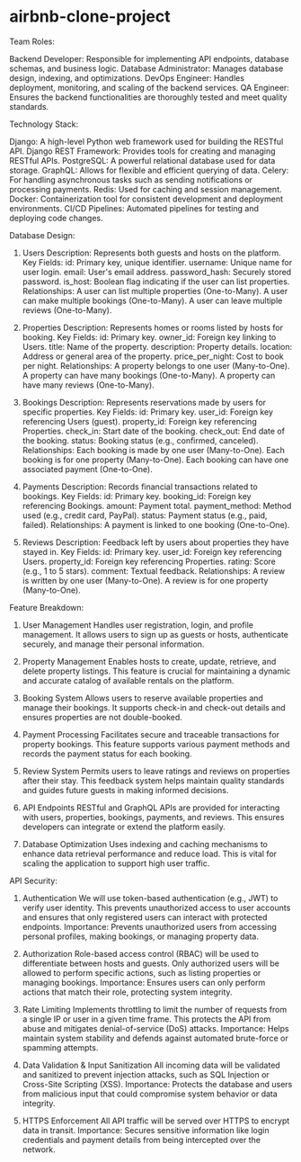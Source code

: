 # airbnb-clone-project

Team Roles:

Backend Developer: Responsible for implementing API endpoints, database schemas, and business logic.
Database Administrator: Manages database design, indexing, and optimizations.
DevOps Engineer: Handles deployment, monitoring, and scaling of the backend services.
QA Engineer: Ensures the backend functionalities are thoroughly tested and meet quality standards.

Technology Stack:

Django: A high-level Python web framework used for building the RESTful API.
Django REST Framework: Provides tools for creating and managing RESTful APIs.
PostgreSQL: A powerful relational database used for data storage.
GraphQL: Allows for flexible and efficient querying of data.
Celery: For handling asynchronous tasks such as sending notifications or processing payments.
Redis: Used for caching and session management.
Docker: Containerization tool for consistent development and deployment environments.
CI/CD Pipelines: Automated pipelines for testing and deploying code changes.

Database Design:
1. Users
Description: Represents both guests and hosts on the platform.
Key Fields:
id: Primary key, unique identifier.
username: Unique name for user login.
email: User's email address.
password_hash: Securely stored password.
is_host: Boolean flag indicating if the user can list properties.
Relationships:
A user can list multiple properties (One-to-Many).
A user can make multiple bookings (One-to-Many).
A user can leave multiple reviews (One-to-Many).

2. Properties
Description: Represents homes or rooms listed by hosts for booking.
Key Fields:
id: Primary key.
owner_id: Foreign key linking to Users.
title: Name of the property.
description: Property details.
location: Address or general area of the property.
price_per_night: Cost to book per night.
Relationships:
A property belongs to one user (Many-to-One).
A property can have many bookings (One-to-Many).
A property can have many reviews (One-to-Many).

3. Bookings
Description: Represents reservations made by users for specific properties.
Key Fields:
id: Primary key.
user_id: Foreign key referencing Users (guest).
property_id: Foreign key referencing Properties.
check_in: Start date of the booking.
check_out: End date of the booking.
status: Booking status (e.g., confirmed, canceled).
Relationships:
Each booking is made by one user (Many-to-One).
Each booking is for one property (Many-to-One).
Each booking can have one associated payment (One-to-One).

4. Payments
Description: Records financial transactions related to bookings.
Key Fields:
id: Primary key.
booking_id: Foreign key referencing Bookings.
amount: Payment total.
payment_method: Method used (e.g., credit card, PayPal).
status: Payment status (e.g., paid, failed).
Relationships:
A payment is linked to one booking (One-to-One).

5. Reviews
Description: Feedback left by users about properties they have stayed in.
Key Fields:
id: Primary key.
user_id: Foreign key referencing Users.
property_id: Foreign key referencing Properties.
rating: Score (e.g., 1 to 5 stars).
comment: Textual feedback.
Relationships:
A review is written by one user (Many-to-One).
A review is for one property (Many-to-One).

Feature Breakdown:
1. User Management
Handles user registration, login, and profile management. It allows users to sign up as guests or hosts, authenticate securely, and manage their personal information.

2. Property Management
Enables hosts to create, update, retrieve, and delete property listings. This feature is crucial for maintaining a dynamic and accurate catalog of available rentals on the platform.

3. Booking System
Allows users to reserve available properties and manage their bookings. It supports check-in and check-out details and ensures properties are not double-booked.

4. Payment Processing
Facilitates secure and traceable transactions for property bookings. This feature supports various payment methods and records the payment status for each booking.

5. Review System
Permits users to leave ratings and reviews on properties after their stay. This feedback system helps maintain quality standards and guides future guests in making informed decisions.

6. API Endpoints
RESTful and GraphQL APIs are provided for interacting with users, properties, bookings, payments, and reviews. This ensures developers can integrate or extend the platform easily.

7. Database Optimization
Uses indexing and caching mechanisms to enhance data retrieval performance and reduce load. This is vital for scaling the application to support high user traffic.

API Security:
1. Authentication
We will use token-based authentication (e.g., JWT) to verify user identity. This prevents unauthorized access to user accounts and ensures that only registered users can interact with protected endpoints.
Importance: Prevents unauthorized users from accessing personal profiles, making bookings, or managing property data.

2. Authorization
Role-based access control (RBAC) will be used to differentiate between hosts and guests. Only authorized users will be allowed to perform specific actions, such as listing properties or managing bookings.
Importance: Ensures users can only perform actions that match their role, protecting system integrity.

3. Rate Limiting
Implements throttling to limit the number of requests from a single IP or user in a given time frame. This protects the API from abuse and mitigates denial-of-service (DoS) attacks.
Importance: Helps maintain system stability and defends against automated brute-force or spamming attempts.

4. Data Validation & Input Sanitization
All incoming data will be validated and sanitized to prevent injection attacks, such as SQL Injection or Cross-Site Scripting (XSS).
Importance: Protects the database and users from malicious input that could compromise system behavior or data integrity.

5. HTTPS Enforcement
All API traffic will be served over HTTPS to encrypt data in transit.
Importance: Secures sensitive information like login credentials and payment details from being intercepted over the network.

